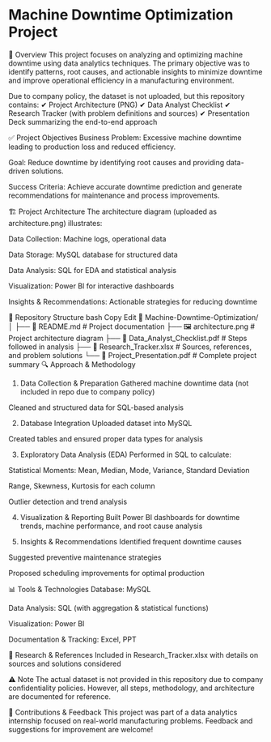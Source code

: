 # Machine Downtime Optimization Project
📖 Overview
This project focuses on analyzing and optimizing machine downtime using data analytics techniques. The primary objective was to identify patterns, root causes, and actionable insights to minimize downtime and improve operational efficiency in a manufacturing environment.

Due to company policy, the dataset is not uploaded, but this repository contains:
✔ Project Architecture (PNG)
✔ Data Analyst Checklist
✔ Research Tracker (with problem definitions and sources)
✔ Presentation Deck summarizing the end-to-end approach

✅ Project Objectives
Business Problem: Excessive machine downtime leading to production loss and reduced efficiency.

Goal: Reduce downtime by identifying root causes and providing data-driven solutions.

Success Criteria: Achieve accurate downtime prediction and generate recommendations for maintenance and process improvements.

🏗 Project Architecture
The architecture diagram (uploaded as architecture.png) illustrates:

Data Collection: Machine logs, operational data

Data Storage: MySQL database for structured data

Data Analysis: SQL for EDA and statistical analysis

Visualization: Power BI for interactive dashboards

Insights & Recommendations: Actionable strategies for reducing downtime

📂 Repository Structure
bash
Copy
Edit
📁 Machine-Downtime-Optimization/
│
├── 📄 README.md                  # Project documentation
├── 🖼 architecture.png            # Project architecture diagram
├── 📄 Data_Analyst_Checklist.pdf # Steps followed in analysis
├── 📄 Research_Tracker.xlsx      # Sources, references, and problem solutions
└── 📄 Project_Presentation.pdf   # Complete project summary
🔍 Approach & Methodology
1. Data Collection & Preparation
Gathered machine downtime data (not included in repo due to company policy)

Cleaned and structured data for SQL-based analysis

2. Database Integration
Uploaded dataset into MySQL

Created tables and ensured proper data types for analysis

3. Exploratory Data Analysis (EDA)
Performed in SQL to calculate:

Statistical Moments: Mean, Median, Mode, Variance, Standard Deviation

Range, Skewness, Kurtosis for each column

Outlier detection and trend analysis

4. Visualization & Reporting
Built Power BI dashboards for downtime trends, machine performance, and root cause analysis

5. Insights & Recommendations
Identified frequent downtime causes

Suggested preventive maintenance strategies

Proposed scheduling improvements for optimal production

📊 Tools & Technologies
Database: MySQL

Data Analysis: SQL (with aggregation & statistical functions)

Visualization: Power BI

Documentation & Tracking: Excel, PPT

📜 Research & References
Included in Research_Tracker.xlsx with details on sources and solutions considered

⚠ Note
The actual dataset is not provided in this repository due to company confidentiality policies. However, all steps, methodology, and architecture are documented for reference.

🤝 Contributions & Feedback
This project was part of a data analytics internship focused on real-world manufacturing problems. Feedback and suggestions for improvement are welcome!


